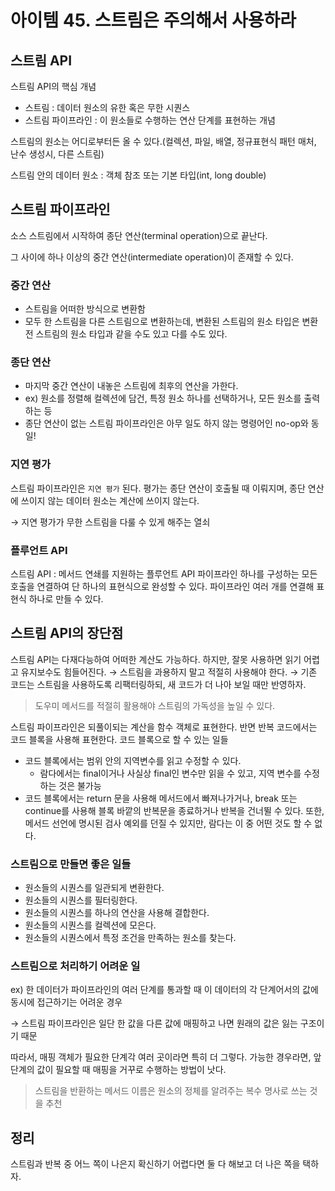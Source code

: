 # 아이템 45. 스트림은 주의해서 사용하라

## 스트림 API

스트림 API의 핵심 개념

- 스트림 : 데이터 원소의 유한 혹은 무한 시퀀스
- 스트림 파이프라인 : 이 원소들로 수행하는 연산 단계를 표현하는 개념

스트림의 원소는 어디로부터든 올 수 있다.(컬렉션, 파일, 배열, 정규표현식 패턴 매처, 난수 생성시, 다른 스트림)

스트림 안의 데이터 원소 : 객체 참조 또는 기본 타입(int, long double)

## 스트림 파이프라인

소스 스트림에서 시작하여 종단 연산(terminal operation)으로 끝난다.

그 사이에 하나 이상의 중간 연산(intermediate operation)이 존재할 수 있다.

### 중간 연산

- 스트림을 어떠한 방식으로 변환함
- 모두 한 스트림을 다른 스트림으로 변환하는데, 변환된 스트림의 원소 타입은 변환 전 스트림의 원소 타입과 같을 수도 있고 다를 수도 있다.

### 종단 연산

- 마지막 중간 연산이 내놓은 스트림에 최후의 연산을 가한다.
- ex) 원소를 정렬해 컬렉션에 담건, 특정 원소 하나를 선택하거나, 모든 원소를 출력하는 등
- 종단 연산이 없는 스트림 파이프라인은 아무 일도 하지 않는 명령어인 no-op와 동일!

### 지연 평가

스트림 파이프라인은 `지연 평가` 된다.
평가는 종단 연산이 호출될 때 이뤄지며, 종단 연산에 쓰이지 않는 데이터 원소는 계산에 쓰이지 않는다.

→ 지연 평가가 무한 스트림을 다룰 수 있게 해주는 열쇠

### 플루언트 API

스트림 API : 메서드 연쇄를 지원하는 플루언트 API
파이프라인 하나를 구성하는 모든 호출을 연결하여 단 하나의 표현식으로 완성할 수 있다.
파이프라인 여러 개를 연결해 표현식 하나로 만들 수 있다.

## 스트림 API의 장단점

스트림 API는 다재다능하여 어떠한 계산도 가능하다.
하지만, 잘못 사용하면 읽기 어렵고 유지보수도 힘들어진다.
→ 스트림을 과용하지 말고 적절히 사용해야 한다.
→ 기존 코드는 스트림을 사용하도록 리팩터링하되, 새 코드가 더 나아 보일 때만 반영하자.

> 도우미 메서드를 적절히 활용해야 스트림의 가독성을 높일 수 있다.

스트림 파이프라인은 되풀이되는 계산을 함수 객체로 표현한다.
반면 반복 코드에서는 코드 블록을 사용해 표현한다.
코드 블록으로 할 수 있는 일들

- 코드 블록에서는 범위 안의 지역변수를 읽고 수정할 수 있다.
  - 람다에서는 final이거나 사실상 final인 변수만 읽을 수 있고, 지역 변수를 수정하는 것은 불가능
- 코드 블록에서는 return 문을 사용해 메서드에서 빠져나가거나, break 또는 continue를 사용해 블록 바깥의 반복문을 종료하거나 반복을 건너뛸 수 있다.
  또한, 메서드 선언에 명시된 검사 예외를 던질 수 있지만, 람다는 이 중 어떤 것도 할 수 없다.

### 스트림으로 만들면 좋은 일들

- 원소들의 시퀀스를 일관되게 변환한다.
- 원소들의 시퀀스를 필터링한다.
- 원소들의 시퀀스를 하나의 연산을 사용해 결합한다.
- 원소들의 시퀀스를 컬렉션에 모은다.
- 원소들의 시퀀스에서 특정 조건을 만족하는 원소를 찾는다.

### 스트림으로 처리하기 어려운 일

ex) 한 데이터가 파이프라인의 여러 단계를 통과할 때 이 데이터의 각 단계어서의 값에 동시에 접근하기는 어려운 경우

→ 스트림 파이프라인은 일단 한 값을 다른 값에 매핑하고 나면 원래의 값은 잃는 구조이기 때문

따라서, 매핑 객체가 필요한 단계각 여러 곳이라면 특히 더 그렇다.
가능한 경우라면, 앞 단계의 값이 필요할 때 매핑을 거꾸로 수행하는 방법이 낫다.

> 스트림을 반환하는 메서드 이름은 원소의 정체를 알려주는 복수 명사로 쓰는 것을 추천

## 정리

스트림과 반복 중 어느 쪽이 나은지 확신하기 어렵다면 둘 다 해보고 더 나은 쪽을 택하자.
